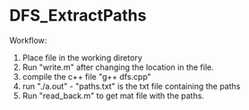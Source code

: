 # DFS_ExtractPaths

Workflow:
1) Place file in the working diretory
2) Run "write.m" after changing the location in the file.
3) compile the c++ file "g++ dfs.cpp"
4) run "./a.out" - "paths.txt" is the txt file containing the paths
5) Run "read_back.m" to get mat file with the paths. 
